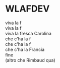 # WLAFDEV 



viva la f <br>
viva la f <br>
viva la fresca Carolina <br>
che c'ha la f <br>
che c'ha la f <br>
che c'ha la Francia <br>
fine <br>
(altro che Rimbaud qua)
